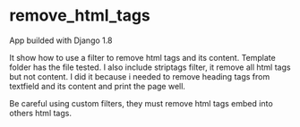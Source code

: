 # remove_html_tags

App builded with Django 1.8

It show how to use a filter to remove html tags and its content. Template folder has the file tested. I also include striptags filter, it remove all html tags but not content. I did it because i needed to remove heading tags from textfield and its content and print the page well.

Be careful using custom filters, they must remove html tags embed into others html tags.


